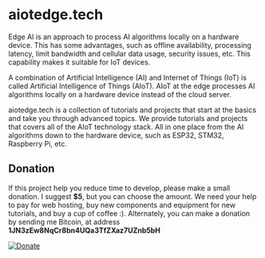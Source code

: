 # aiotedge.tech

Edge AI is an approach to process AI algorithms locally on a hardware device. This has some advantages, such as offline availability, processing latency, limit bandwidth and cellular data usage, security issues, etc. This capability makes it suitable for IoT devices.

A combination of Artificial Intelligence (AI) and Internet of Things (IoT) is called Artificial Intelligence of Things (AIoT). AIoT at the edge processes AI algorithms locally on a hardware device instead of the cloud server.

aiotedge.tech is a collection of tutorials and projects that start at the basics and take you through advanced topics. We provide tutorials and projects that covers all of the AIoT technology stack. All in one place from the AI algorithms down to the hardware device, such as ESP32, STM32, Raspberry Pi, etc.

## Donation
If this project help you reduce time to develop, please make a small donation. I suggest **$5**, but you can choose the amount. We need your help to pay for web hosting, buy new components and equipment for new tutorials, and buy a cup of coffee :). Alternately, you can make a donation by sending me Bitcoin, at address **1JN3zEw8NqCr8bn4UQa3TfZXaz7UZnb5bH**

[![Donate](https://img.shields.io/badge/Donate-PayPal-green.svg)](https://paypal.me/erwin168?locale.x=en_US)
